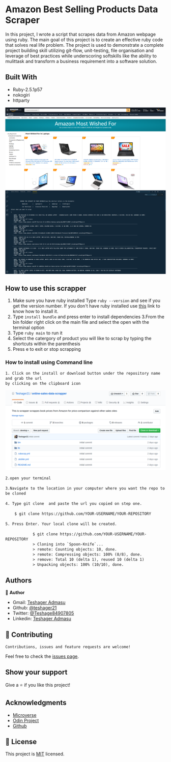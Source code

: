 # Amazon Best Selling Products Data Scraper

In this project, I wrote a script that scrapes data from Amazon webpage using ruby. The main goal of this project is to create an effective ruby code that solves real life problem. The project is used to demonstrate a complete project building skill utilizing git-flow, unit-testing, file organisation and leverage of best practices while underscoring softskills like the ability to mulittask and transform a business requirement into a software solution.

## Built With

- Ruby-2.5.1p57
- nokogiri
- httparty

![screenshot](images/amazon-scrap.png)
![screenshot](images/scrapper-screenshot.png)

## How to use this scrapper

1. Make sure you have ruby installed
     Type `ruby --version` and see if you get the version number.
     If you don't have ruby installed use [this](https://www.tutorialspoint.com/ruby-on-rails/rails-installation.htm) link to know how to install it.
2. Type `install bundle` and press enter to install dependencies
3.From the bin folder right click on the main file and select the open with the terminal option
4. Type `ruby main` to run it
5. Select the catergory of product you will like to scrap by typing the shortcuts within the parenthesis
6. Press e to exit or stop scrapping 

### How to install using Command line

    1. Click on the install or download button under the repository name and grab the url
    by clicking on the clipboard icon

![Step-1](images/clone-screenshot.png)

    2.open your terminal

    3.Navigate to the location in your computer where you want the repo to be cloned

    4. Type git clone  and paste the url you copied on step one.

        $ git clone https://github.com/YOUR-USERNAME/YOUR-REPOSITORY

    5. Press Enter. Your local clone will be created.

                $ git clone https://github.com/YOUR-USERNAME/YOUR-REPOSITORY
                > Cloning into `Spoon-Knife`...
                > remote: Counting objects: 10, done.
                > remote: Compressing objects: 100% (8/8), done.
                > remove: Total 10 (delta 1), reused 10 (delta 1)
                > Unpacking objects: 100% (10/10), done.

## Authors

👤 **Author**

- Gmail: [Teshager Admasu](mailto:teshager8922@gmail.com)
- Github: [@teshager21](https://github.com/teshager21)
- Twitter: [@Teshage84907805](https://twitter.com/Teshage84907805)
- Linkedin: [Teshager Admasu](https://www.linkedin.com/in/teshager-admasu-0000011a2/)


## 🤝 Contributing

    Contributions, issues and feature requests are welcome!

Feel free to check the [issues page](https://github.com/Teshager21/online-sales-data-scrapper/issues).

## Show your support

Give a ⭐️ if you like this project!

## Acknowledgments

- [Microverse](https://www.microverse.org/)
- [Odin Project](https://www.theodinproject.com//)
- [Github](https://github.com/)

## 📝 License

This project is [MIT](lic.url) licensed.